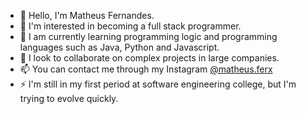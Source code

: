 - 👋 Hello, I'm Matheus Fernandes.
- 👀 I'm interested in becoming a full stack programmer.
- 🌱 I am currently learning programming logic and programming languages ​​such as Java, Python and Javascript.
- 💞️ I look to collaborate on complex projects in large companies.
- 📫 You can contact me through my Instagram [@matheus.ferx](https://www.instagram.com/matheus.ferx/)
- ⚡ I'm still in my first period at software engineering college, but I'm trying to evolve quickly.
<!---
matheusferx/matheusferx is a ✨ special ✨ repository because its `README.md` (this file) appears on your GitHub profile.
You can click the Preview link to take a look at your changes.
--->
